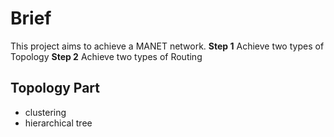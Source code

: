 # Brief
This project aims to achieve a MANET network. 
**Step 1**
Achieve two types of Topology
**Step 2**
Achieve two types of Routing
## Topology Part
- clustering
- hierarchical tree
